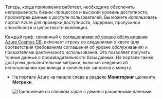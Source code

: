 Теперь, когда приложение работает, необходимо обеспечить непрерывность бизнес-процессов и высокий уровень доступности, просмотрев данные о доступе пользователей. Вы можете использовать портал Azure для проверки доступности, задержки, пропускной способности и целостности коллекции. 

Каждый граф, связанный с [соглашениями об уровне обслуживания Azure Cosmos DB](https://azure.microsoft.com/support/legal/sla/documentdb/), включает строку со сведениями о квоте (для соответствия требованиям соглашения об уровне обслуживания) и показателями фактического использования. Это позволяет получать точные данные о производительности базы данных. На портале также доступны дополнительные метрики, включая сведения об использовании хранилища и количестве запросов в минуту.

* На портале Azure на панели слева в разделе **Мониторинг** щелкните **Метрики**.

   ![Приложение со списком задач с демонстрационными данными](./media/cosmos-db-tutorial-review-slas/azure-cosmosdb-portal-metrics-slas.png)